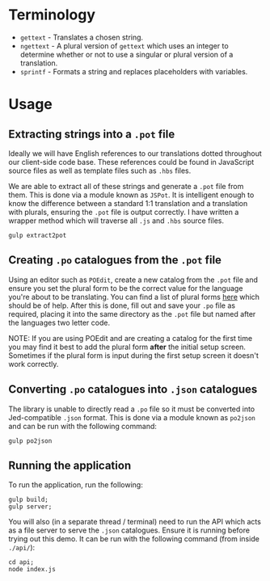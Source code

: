 # Terminology
* `gettext` - Translates a chosen string.
* `ngettext` - A plural version of `gettext` which uses an integer to determine whether or not to use a singular or plural version of a translation.
* `sprintf` - Formats a string and replaces placeholders with variables.

# Usage

## Extracting strings into a `.pot` file
Ideally we will have English references to our translations dotted throughout our client-side code base. These references could be found in JavaScript source files as well as template files such as `.hbs` files.

We are able to extract all of these strings and generate a `.pot` file from them. This is done via a module known as `JSPot`. It is intelligent enough to know the difference between a standard 1:1 translation and a translation with plurals, ensuring the `.pot` file is output correctly. I have written a wrapper method which will traverse all `.js` and `.hbs` source files.

```gulp extract2pot```

## Creating `.po` catalogues from the `.pot` file

Using an editor such as `POEdit`, create a new catalog from the `.pot` file and ensure you set the plural form to be the correct value for the language you're about to be translating. You can find a list of plural forms [here](http://docs.translatehouse.org/projects/localization-guide/en/latest/l10n/pluralforms.html?id=l10n/pluralforms) which should be of help. After this is done, fill out and save your `.po` file as required, placing it into the same directory as the `.pot` file but named after the languages two letter code.

NOTE: If you are using POEdit and are creating a catalog for the first time you may find it best to add the plural form **after** the initial setup screen. Sometimes if the plural form is input during the first setup screen it doesn't work correctly.

## Converting `.po` catalogues into `.json` catalogues

The library is unable to directly read a `.po` file so it must be converted into Jed-compatible `.json` format. This is done via a module known as `po2json` and can be run with the following command:

```gulp po2json```

## Running the application

To run the application, run the following:

```
gulp build;
gulp server;
```

You will also (in a separate thread / terminal) need to run the API which acts as a file server to serve the `.json` catalogues. Ensure it is running before trying out this demo. It can be run with the following command (from inside `./api/`):

```
cd api;
node index.js
```
